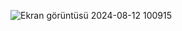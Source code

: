 ![Ekran görüntüsü 2024-08-12 100915](https://github.com/user-attachments/assets/1f80345e-4e50-4afe-adb9-186fda344dc2)
